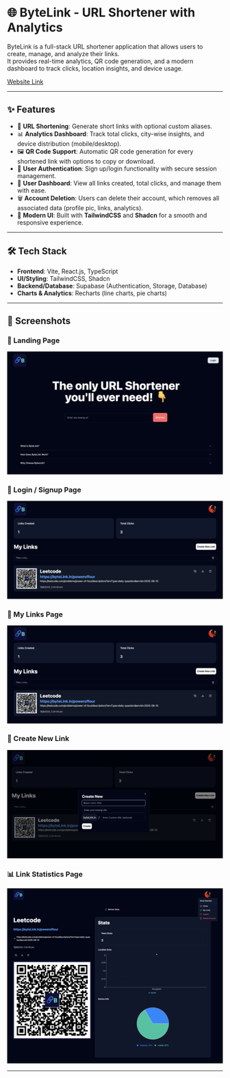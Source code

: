 # 🌐 ByteLink - URL Shortener with Analytics

ByteLink is a full-stack URL shortener application that allows users to create, manage, and analyze their links.  
It provides real-time analytics, QR code generation, and a modern dashboard to track clicks, location insights, and device usage.

[Website Link](https://bytelink-url-shortner.vercel.app/)

---

## ✨ Features

- 🔗 **URL Shortening**: Generate short links with optional custom aliases.  
- 📊 **Analytics Dashboard**: Track total clicks, city-wise insights, and device distribution (mobile/desktop).  
- 🖼 **QR Code Support**: Automatic QR code generation for every shortened link with options to copy or download.  
- 👤 **User Authentication**: Sign up/login functionality with secure session management.  
- 📂 **User Dashboard**: View all links created, total clicks, and manage them with ease.  
- 🗑 **Account Deletion**: Users can delete their account, which removes all associated data (profile pic, links, analytics).  
- 🎨 **Modern UI**: Built with **TailwindCSS** and **Shadcn** for a smooth and responsive experience.  

---

## 🛠 Tech Stack

- **Frontend**: Vite, React.js, TypeScript  
- **UI/Styling**: TailwindCSS, Shadcn  
- **Backend/Database**: Supabase (Authentication, Storage, Database)  
- **Charts & Analytics**: Recharts (line charts, pie charts)  

---

## 📸 Screenshots

### 🚀 Landing Page
![Landing Page](Homepage.png)

### 🔐 Login / Signup Page
![Login/Signup Page](MyLinks.png)

### 📂 My Links Page
![Login/Signup Page](MyLinks.png)

### 📂 Create New Link
![My Links Page](CreateNewLink.png)

### 📊 Link Statistics Page
![Link Statistics](LinkStats.png)

---
